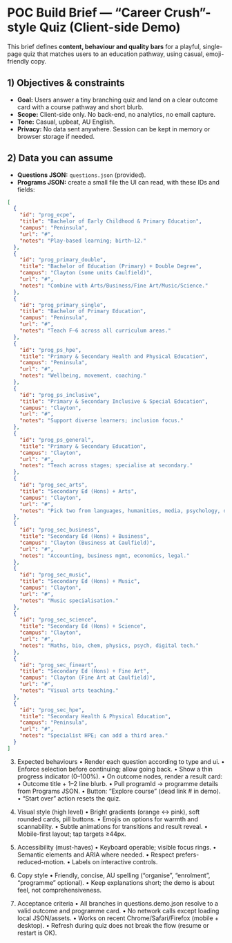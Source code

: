 # POC Build Brief — “Career Crush”-style Quiz (Client-side Demo)

This brief defines **content, behaviour and quality bars** for a playful, single-page quiz that matches users to an education pathway, using casual, emoji-friendly copy.

## 1) Objectives & constraints

- **Goal:** Users answer a tiny branching quiz and land on a clear outcome card with a course pathway and short blurb.
- **Scope:** Client-side only. No back-end, no analytics, no email capture.
- **Tone:** Casual, upbeat, AU English.
- **Privacy:** No data sent anywhere. Session can be kept in memory or browser storage if needed.

## 2) Data you can assume

- **Questions JSON:** `questions.json` (provided).
- **Programs JSON:** create a small file the UI can read, with these IDs and fields:

```json
[
  {
    "id": "prog_ecpe",
    "title": "Bachelor of Early Childhood & Primary Education",
    "campus": "Peninsula",
    "url": "#",
    "notes": "Play-based learning; birth–12."
  },
  {
    "id": "prog_primary_double",
    "title": "Bachelor of Education (Primary) + Double Degree",
    "campus": "Clayton (some units Caulfield)",
    "url": "#",
    "notes": "Combine with Arts/Business/Fine Art/Music/Science."
  },
  {
    "id": "prog_primary_single",
    "title": "Bachelor of Primary Education",
    "campus": "Peninsula",
    "url": "#",
    "notes": "Teach F–6 across all curriculum areas."
  },
  {
    "id": "prog_ps_hpe",
    "title": "Primary & Secondary Health and Physical Education",
    "campus": "Peninsula",
    "url": "#",
    "notes": "Wellbeing, movement, coaching."
  },
  {
    "id": "prog_ps_inclusive",
    "title": "Primary & Secondary Inclusive & Special Education",
    "campus": "Clayton",
    "url": "#",
    "notes": "Support diverse learners; inclusion focus."
  },
  {
    "id": "prog_ps_general",
    "title": "Primary & Secondary Education",
    "campus": "Clayton",
    "url": "#",
    "notes": "Teach across stages; specialise at secondary."
  },
  {
    "id": "prog_sec_arts",
    "title": "Secondary Ed (Hons) + Arts",
    "campus": "Clayton",
    "url": "#",
    "notes": "Pick two from languages, humanities, media, psychology, drama."
  },
  {
    "id": "prog_sec_business",
    "title": "Secondary Ed (Hons) + Business",
    "campus": "Clayton (Business at Caulfield)",
    "url": "#",
    "notes": "Accounting, business mgmt, economics, legal."
  },
  {
    "id": "prog_sec_music",
    "title": "Secondary Ed (Hons) + Music",
    "campus": "Clayton",
    "url": "#",
    "notes": "Music specialisation."
  },
  {
    "id": "prog_sec_science",
    "title": "Secondary Ed (Hons) + Science",
    "campus": "Clayton",
    "url": "#",
    "notes": "Maths, bio, chem, physics, psych, digital tech."
  },
  {
    "id": "prog_sec_fineart",
    "title": "Secondary Ed (Hons) + Fine Art",
    "campus": "Clayton (Fine Art at Caulfield)",
    "url": "#",
    "notes": "Visual arts teaching."
  },
  {
    "id": "prog_sec_hpe",
    "title": "Secondary Health & Physical Education",
    "campus": "Peninsula",
    "url": "#",
    "notes": "Specialist HPE; can add a third area."
  }
]
```

3. Expected behaviours
   • Render each question according to type and ui.
   • Enforce selection before continuing; allow going back.
   • Show a thin progress indicator (0–100%).
   • On outcome nodes, render a result card:
   • Outcome title + 1–2 line blurb.
   • Pull programId → programme details from Programs JSON.
   • Button: “Explore course” (dead link # in demo).
   • “Start over” action resets the quiz.

4. Visual style (high level)
   • Bright gradients (orange ↔ pink), soft rounded cards, pill buttons.
   • Emojis on options for warmth and scannability.
   • Subtle animations for transitions and result reveal.
   • Mobile-first layout; tap targets ≥44px.

5. Accessibility (must-haves)
   • Keyboard operable; visible focus rings.
   • Semantic elements and ARIA where needed.
   • Respect prefers-reduced-motion.
   • Labels on interactive controls.

6. Copy style
   • Friendly, concise, AU spelling (“organise”, “enrolment”, “programme” optional).
   • Keep explanations short; the demo is about feel, not comprehensiveness.

7. Acceptance criteria
   • All branches in questions.demo.json resolve to a valid outcome and programme card.
   • No network calls except loading local JSON/assets.
   • Works on recent Chrome/Safari/Firefox (mobile + desktop).
   • Refresh during quiz does not break the flow (resume or restart is OK).
